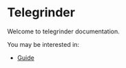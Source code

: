 # Telegrinder

Welcome to telegrinder documentation.

You may be interested in:

* [Guide](guide/index.md)
